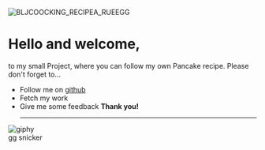 ![BLJCOOCKING_RECIPEA_RUEEGG](https://github.com/AndrinRueeggNoser/AndrinRueeggNoser-BLJReceiptpageAndrinRueegg/assets/145564904/1fbae469-3437-49a0-9bed-e16fb02ea97b)
<br>

# Hello and welcome, 
to my small Project, where you can follow my own Pancake recipe.
Please don't forget to... <br>
* Follow me on [github](https://github.com/AndrinRueeggNoser)
* Fetch my work
* Give me some feedback
  **Thank you!**
  ___
![giphy](https://github.com/AndrinRueeggNoser/BLJ2023_uek216_team2_sitzungszimmer/assets/145564904/4741bc86-7677-4ef5-89a8-3301eb8815a5) <br>
gg snicker
